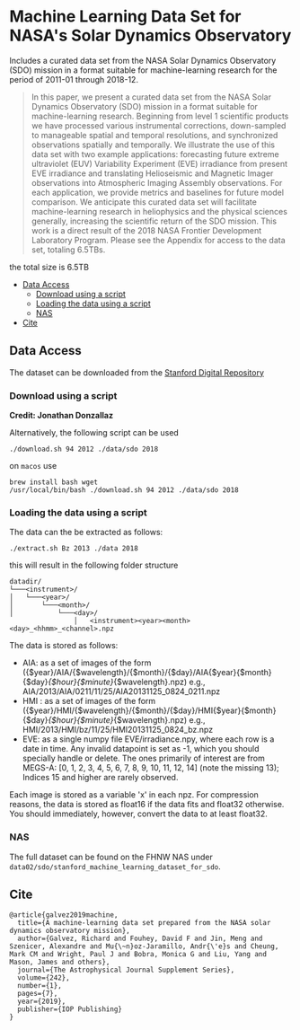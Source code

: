 # Machine Learning Data Set for NASA's Solar Dynamics Observatory <!-- omit in toc -->

Includes a curated data set from the NASA Solar Dynamics Observatory (SDO) mission in a format suitable for machine-learning research for the period of 2011-01 through 2018-12. 

>In this paper, we present a curated data set from the NASA Solar Dynamics Observatory (SDO) mission in a format suitable for machine-learning research. Beginning from level 1 scientific products we have processed various instrumental corrections, down-sampled to manageable spatial and temporal resolutions, and synchronized observations spatially and temporally. We illustrate the use of this data set with two example applications: forecasting future extreme ultraviolet (EUV) Variability Experiment (EVE) irradiance from present EVE irradiance and translating Helioseismic and Magnetic Imager observations into Atmospheric Imaging Assembly observations. For each application, we provide metrics and baselines for future model comparison. We anticipate this curated data set will facilitate machine-learning research in heliophysics and the physical sciences generally, increasing the scientific return of the SDO mission. This work is a direct result of the 2018 NASA Frontier Development Laboratory Program. Please see the Appendix for access to the data set, totaling 6.5TBs.

the total size is 6.5TB

- [Data Access](#data-access)
  - [Download using a script](#download-using-a-script)
  - [Loading the data using a script](#loading-the-data-using-a-script)
  - [NAS](#nas)
- [Cite](#cite)

## Data Access

The dataset can be downloaded from the [Stanford Digital Repository](https://purl.stanford.edu/nk828sc2920)

### Download using a script

__Credit: Jonathan Donzallaz__

Alternatively, the following script can be used

```
./download.sh 94 2012 ./data/sdo 2018
```

on `macos` use

```
brew install bash wget
/usr/local/bin/bash ./download.sh 94 2012 ./data/sdo 2018
```

### Loading the data using a script

The data can the be extracted as follows:

```
./extract.sh Bz 2013 ./data 2018
```

this will result in the following folder structure

```
datadir/
└───<instrument>/
│   └───<year>/
│       └───<month>/
│           └───<day>/
                │   <instrument><year><month><day>_<hhmm>_<channel>.npz
```

The data is stored as follows:

- AIA: as a set of images of the form ({$year}/AIA/{$wavelength}/{$month}/{$day}/AIA{$year}{$month}{$day}_{$hour}{$minute}_{$wavelength}.npz) e.g., AIA/2013/AIA/0211/11/25/AIA20131125_0824_0211.npz
- HMI : as a set of images of the form ({$year}/HMI/{$wavelength}/{$month}/{$day}/HMI{$year}{$month}{$day}_{$hour}{$minute}_{$wavelength}.npz) e.g., HMI/2013/HMI/bz/11/25/HMI20131125_0824_bz.npz
- EVE: as a single numpy file EVE/irradiance.npy, where each row is a date in time. Any invalid datapoint is set as -1, which you should specially handle or delete. The ones primarily of interest are from MEGS-A: [0, 1, 2, 3, 4, 5, 6, 7, 8, 9, 10, 11, 12, 14] (note the missing 13); Indices 15 and higher are rarely observed.

Each image is stored as a variable 'x' in each npz. For compression reasons, the data is stored as float16 if the data fits and float32 otherwise. You should immediately, however, convert the data to at least float32.

### NAS

The full dataset can be found on the FHNW NAS under `data02/sdo/stanford_machine_learning_dataset_for_sdo`.

## Cite

```
@article{galvez2019machine,
  title={A machine-learning data set prepared from the NASA solar dynamics observatory mission},
  author={Galvez, Richard and Fouhey, David F and Jin, Meng and Szenicer, Alexandre and Mu{\~n}oz-Jaramillo, Andr{\'e}s and Cheung, Mark CM and Wright, Paul J and Bobra, Monica G and Liu, Yang and Mason, James and others},
  journal={The Astrophysical Journal Supplement Series},
  volume={242},
  number={1},
  pages={7},
  year={2019},
  publisher={IOP Publishing}
}
```

